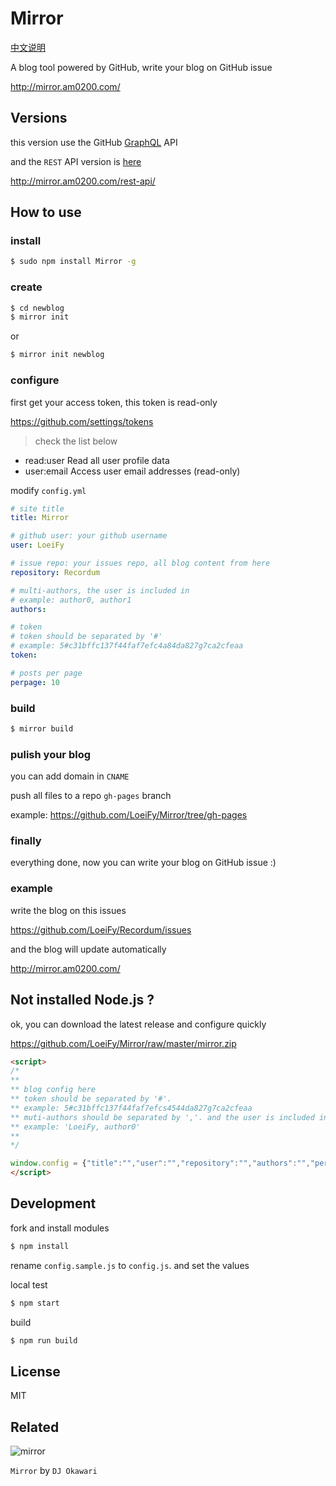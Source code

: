 # Mirror

[中文说明](https://github.com/LoeiFy/Recordum/issues/11)

A blog tool powered by GitHub, write your blog on GitHub issue

http://mirror.am0200.com/

## Versions

this version use the GitHub [GraphQL](https://developer.github.com/v4/) API

and the `REST` API version is [here](https://github.com/LoeiFy/Mirror/tree/rest-api)

http://mirror.am0200.com/rest-api/

## How to use

### install

```bash
$ sudo npm install Mirror -g
```

### create

```bash
$ cd newblog
$ mirror init
```

or

```bash
$ mirror init newblog
```

### configure

first get your access token, this token is read-only

https://github.com/settings/tokens

> check the list below

- read:user   Read all user profile data
- user:email  Access user email addresses (read-only)

modify `config.yml`

```yml
# site title
title: Mirror

# github user: your github username
user: LoeiFy

# issue repo: your issues repo, all blog content from here
repository: Recordum

# multi-authors, the user is included in
# example: author0, author1
authors:

# token
# token should be separated by '#'
# example: 5#c31bffc137f44faf7efc4a84da827g7ca2cfeaa
token:

# posts per page
perpage: 10
```

### build

```bash
$ mirror build
```

### pulish your blog

you can add domain in `CNAME`

push all files to a repo `gh-pages` branch

example: https://github.com/LoeiFy/Mirror/tree/gh-pages

### finally

everything done, now you can write your blog on GitHub issue :)

### example

write the blog on this issues

https://github.com/LoeiFy/Recordum/issues

and the blog will update automatically

http://mirror.am0200.com/

## Not installed Node.js ?

ok, you can download the latest release and configure quickly

https://github.com/LoeiFy/Mirror/raw/master/mirror.zip

```html
<script>
/*
**
** blog config here
** token should be separated by '#'.
** example: 5#c31bffc137f44faf7efcs4544da827g7ca2cfeaa
** muti-authors should be separated by ','. and the user is included in.
** example: 'LoeiFy, author0'
**
*/

window.config = {"title":"","user":"","repository":"","authors":"","perpage":"","token":""}
</script>
```

## Development

fork and install modules

```bash
$ npm install
```

rename `config.sample.js` to `config.js`. and set the values

local test

```bash
$ npm start
```

build

```bash
$ npm run build
```

## License

MIT

## Related

![mirror](https://cloud.githubusercontent.com/assets/2193211/12321915/c66d8b12-baeb-11e5-9612-b188f5272e3b.jpg)

`Mirror` by `DJ Okawari`
